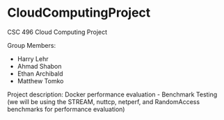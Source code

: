 # CloudComputingProject
CSC 496 Cloud Computing Project

Group Members:
- Harry Lehr
- Ahmad Shabon
- Ethan Archibald
- Matthew Tomko

Project description: Docker performance evaluation - Benchmark Testing (we will be using the STREAM, nuttcp, netperf, and RandomAccess benchmarks for performance evaluation)
